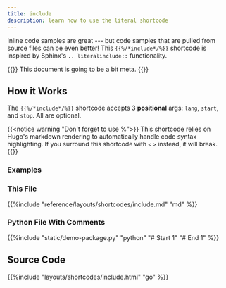 ```yaml
---
title: include
description: learn how to use the literal shortcode
---
```

<!--start -->
Inline code samples are great --- but code samples that are pulled from source files can be even better! This `{{%/*include*/%}}` shortcode is inspired by Sphinx's `.. literalinclude::` functionality. 

{{<notice snack>}}
This document is going to be a bit meta. 
{{</notice>}}

## How it Works

The `{{%/*include*/%}}` shortcode accepts 3 **positional** args: `lang`, `start`, and `stop`. All are optional.

{{<notice warning "Don't forget to use %">}}
This shortcode relies on Hugo's markdown rendering to automatically handle code syntax highlighting. If you surround this shortcode with `<` `>` instead, it will break.
{{</notice>}}

### Examples 

### This File 

{{%include "reference/layouts/shortcodes/include.md" "md" %}}

### Python File With Comments

{{%include "static/demo-package.py" "python" "# Start 1" "# End 1" %}}

## Source Code 

{{%include "layouts/shortcodes/include.html" "go" %}}
